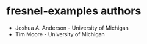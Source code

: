 # fresnel-examples authors

* Joshua A. Anderson - University of Michigan
* Tim Moore - University of Michigan
